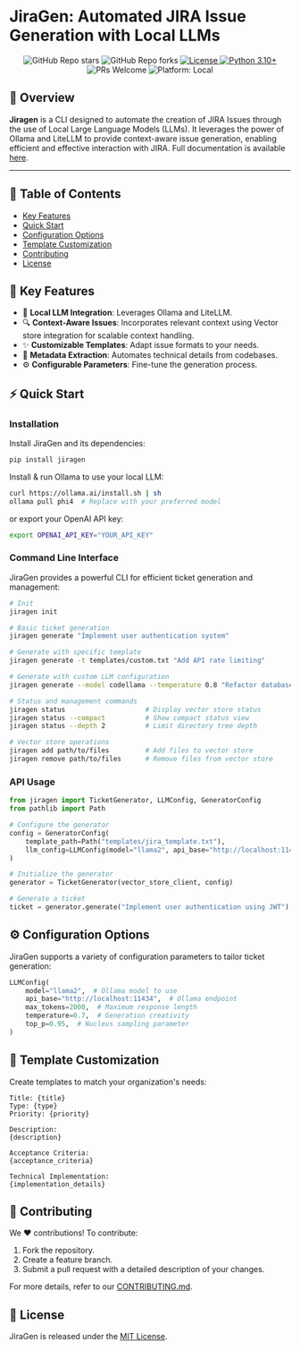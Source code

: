 # JiraGen: Automated JIRA Issue Generation with Local LLMs

<p align="center">
  <img src="https://img.shields.io/github/stars/Abdellah-Laassairi/jiragen?style=social" alt="GitHub Repo stars"/>
  <img src="https://img.shields.io/github/forks/Abdellah-Laassairi/jiragen?style=social" alt="GitHub Repo forks"/>
  <a href="LICENSE">
    <img src="https://img.shields.io/badge/License-MIT-blue.svg" alt="License"/>
  </a>
  <a href="https://python.org">
    <img src="https://img.shields.io/badge/python-3.10+-blue.svg" alt="Python 3.10+"/>
  </a>
  <img src="https://img.shields.io/badge/PRs-Welcome-brightgreen.svg" alt="PRs Welcome"/>
  <img src="https://img.shields.io/badge/platform-local-lightgrey" alt="Platform: Local"/>
</p>

## 🚀 Overview

**Jiragen** is a CLI designed to automate the creation of JIRA Issues through the use of Local Large Language Models (LLMs). It leverages the power of Ollama and LiteLLM to provide context-aware issue generation, enabling efficient and effective interaction with JIRA. Full documentation is available [here](https://github.com/Abdellah-Laassairi/jiragen).

---

## 📖 Table of Contents

- [Key Features](#key-features)
- [Quick Start](#quick-start)
- [Configuration Options](#configuration-options)
- [Template Customization](#template-customization)
- [Contributing](#contributing)
- [License](#license)

## 🌟 Key Features

- 🧠 **Local LLM Integration**: Leverages Ollama and LiteLLM.
- 🔍 **Context-Aware Issues**: Incorporates relevant context using Vector store integration for scalable context handling.
- ✨ **Customizable Templates**: Adapt issue formats to your needs.
- 🔧 **Metadata Extraction**: Automates technical details from codebases.
- ⚙️ **Configurable Parameters**: Fine-tune the generation process.

## ⚡ Quick Start

### Installation

Install JiraGen and its dependencies:

```bash
pip install jiragen
```

Install & run Ollama to use your local LLM:

```bash
curl https://ollama.ai/install.sh | sh
ollama pull phi4  # Replace with your preferred model
```

or export your OpenAI API key:

```bash
export OPENAI_API_KEY="YOUR_API_KEY"
```

### Command Line Interface

JiraGen provides a powerful CLI for efficient ticket generation and management:

```bash
# Init
jiragen init

# Basic ticket generation
jiragen generate "Implement user authentication system"

# Generate with specific template
jiragen generate -t templates/custom.txt "Add API rate limiting"

# Generate with custom LLM configuration
jiragen generate --model codellama --temperature 0.8 "Refactor database schema"

# Status and management commands
jiragen status                    # Display vector store status
jiragen status --compact          # Show compact status view
jiragen status --depth 2          # Limit directory tree depth

# Vector store operations
jiragen add path/to/files         # Add files to vector store
jiragen remove path/to/files      # Remove files from vector store
```

### API Usage

```python
from jiragen import TicketGenerator, LLMConfig, GeneratorConfig
from pathlib import Path

# Configure the generator
config = GeneratorConfig(
    template_path=Path("templates/jira_template.txt"),
    llm_config=LLMConfig(model="llama2", api_base="http://localhost:11434"),
)

# Initialize the generator
generator = TicketGenerator(vector_store_client, config)

# Generate a ticket
ticket = generator.generate("Implement user authentication using JWT")
```

## ⚙️ Configuration Options

JiraGen supports a variety of configuration parameters to tailor ticket generation:

```python
LLMConfig(
    model="llama2",  # Ollama model to use
    api_base="http://localhost:11434",  # Ollama endpoint
    max_tokens=2000,  # Maximum response length
    temperature=0.7,  # Generation creativity
    top_p=0.95,  # Nucleus sampling parameter
)
```

## 📝 Template Customization

Create templates to match your organization's needs:

```text
Title: {title}
Type: {type}
Priority: {priority}

Description:
{description}

Acceptance Criteria:
{acceptance_criteria}

Technical Implementation:
{implementation_details}
```

## 🤝 Contributing

We ❤️ contributions! To contribute:

1. Fork the repository.
2. Create a feature branch.
3. Submit a pull request with a detailed description of your changes.

For more details, refer to our [CONTRIBUTING.md](CONTRIBUTING.md).

## 📜 License

JiraGen is released under the [MIT License](LICENSE).
